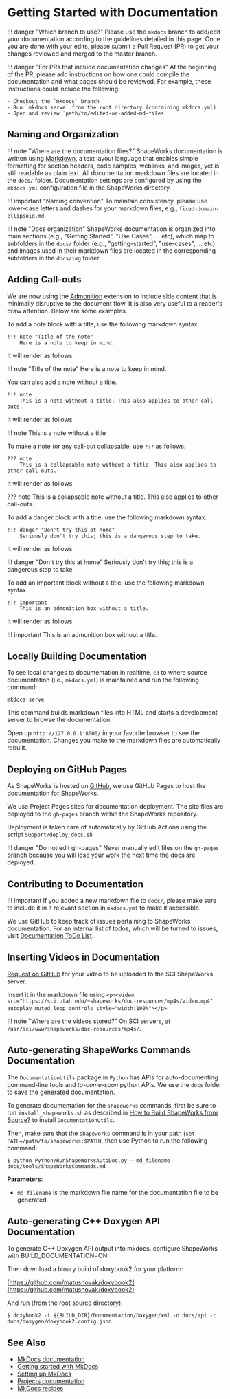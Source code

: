# Getting Started with Documentation

!!! danger "Which branch to use?"
    Please use the `mkdocs` branch to add/edit your documentation according to the guidelines detailed in this page. Once you are done with your edits, please submit a Pull Request (PR) to get your changes reviewed and merged to the master branch.
    
!!! danger "For PRs that include documentation changes"
    At the beginning of the PR, please add instructions on how one could compile the documentation and what pages should be reviewed. For example, these instructions could include the following: 
    
    - Checkout the `mkdocs` branch
    - Run `mkdocs serve` from the root directory (containing mkdocs.yml)
    - Open and review `path/to/edited-or-added-md-files`

## Naming and Organization

!!! note "Where are the documentation files?" 
    ShapeWorks documentation is written using [Markdown](../dev/markdown.md#markdown-basics), a text layout language that enables simple formatting for section headers, code samples, weblinks, and images, yet is still readable as plain text. All documentation markdown files are located in the `docs/` folder. Documentation settings are configured by using the `mkdocs.yml` configuration file in the ShapeWorks directory.


!!! important "Naming convention"
    To maintain consistency, please use lower-case letters and dashes for your markdown files, e.g., `fixed-domain-ellipsoid.md`.  

!!! note "Docs organization"
    ShapeWorks documentation is organized into main sections (e.g., "Getting Started", "Use Cases", ... etc), which map to subfolders in the `docs/` folder (e.g., "getting-started", "use-cases", ... etc) and images used in their markdown files are located in the corresponding subfolders in the `docs/img` folder.

## Adding Call-outs

We are now using the [Admonition](https://python-markdown.github.io/extensions/admonition/) extension to include side content that is minimally disruptive to the document flow. It is also very useful to a reader's draw attention. Below are some examples.

To add a note block with a title, use the following markdown syntax.

```
!!! note "Title of the note"
    Here is a note to keep in mind.
```

It will render as follows.

!!! note "Title of the note"
    Here is a note to keep in mind.
    

You can also add a note without a title.

```
!!! note 
    This is a note without a title. This also applies to other call-outs.
```

It will render as follows.

!!! note 
    This is a note without a title

To make a note (or any call-out collapsable, use `???` as follows.

```
??? note 
    This is a collapsable note without a title. This also applies to other call-outs.
```

It will render as follows.

??? note 
    This is a collapsable note without a title. This also applies to other call-outs.


To add a danger block with a title, use the following markdown syntax.

```
!!! danger "Don't try this at home"
    Seriously don't try this; this is a dangerous step to take.
```

It will render as follows.

!!! danger "Don't try this at home"
    Seriously don't try this; this is a dangerous step to take.
  
  
To add an important block without a title, use the following markdown syntax.   
 
``` 
!!! important 
    This is an admonition box without a title.
```    
   
It will render as follows.
 
!!! important 
    This is an admonition box without a title.
    
## Locally Building Documentation
  
To see local changes to documentation in realtime, `cd` to where source documentation (i.e., `mkdocs.yml`) is maintained and run the following command:

```
mkdocs serve
```

This command builds markdown files into HTML and starts a development server to browse the documentation. 

Open up `http://127.0.0.1:8000/` in your favorite browser to see the documentation. Changes you make to the markdown files are automatically rebuilt.


## Deploying on GitHub Pages

As ShapeWorks is hosted on [GitHub](https://github.com/SCIInstitute/ShapeWorks), we use GitHub Pages to host the documentation for ShapeWorks. 

We use Project Pages sites for documentation deployment. The site files are deployed to the `gh-pages` branch within the ShapeWorks repository.

Deployment is taken care of automatically by GitHub Actions using the script `Support/deploy_docs.sh`
 
!!! danger "Do not edit gh-pages"
    Never manually edit files on the `gh-pages` branch because you will lose your work the next time the docs are deployed.

## Contributing to Documentation

!!! important
    If you added a new markdown file to `docs/`, please make sure to include it in it relevant section in `mkdocs.yml` to make it accessible.

We use GitHub to keep track of issues pertaining to ShapeWorks documentation. For an internal list of todos, which will be turned to issues, visit [Documentation ToDo List](../todo.md).

## Inserting Videos in Documentation

[Request on GitHub](https://github.com/SCIInstitute/ShapeWorks/issues/new) for your video to be uploaded to the SCI ShapeWorks server.

Insert it in the markdown file using `<p><video src="https://sci.utah.edu/~shapeworks/doc-resources/mp4s/video.mp4" autoplay muted loop controls style="width:100%"></p>`.

!!! note "Where are the videos stored?" 
    On SCI servers, at `/usr/sci/www/shapeworks/doc-resources/mp4s/`.



## Auto-generating ShapeWorks Commands Documentation

The `DocumentationUtils` package in `Python` has APIs for auto-documenting command-line tools and *to-come-soon* python APIs. We use the `docs` folder to save the generated documentation.


To generate documentation for the `shapeworks` commands, first be sure to run `install_shapeworks.sh` as described in [How to Build ShapeWorks from Source?](build.md) to install `DocumentationUtils`.


Then, make sure that the `shapeworks` command is in your path (`set PATH=/path/to/shapeworks:$PATH`), then use Python to run the following command:


```shell
$ python Python/RunShapeWorksAutoDoc.py --md_filename docs/tools/ShapeWorksCommands.md
```

**Parameters**:    

  - `md_filename` is the markdown file name for the documentation file to be generated

## Auto-generating C++ Doxygen API Documentation

To generate C++ Doxygen API output into mkdocs, configure ShapeWorks with BUILD_DOCUMENTATION=ON.

Then download a binary build of doxybook2 for your platform:

[https://github.com/matusnovak/doxybook2](https://github.com/matusnovak/doxybook2)

And run (from the root source directory):

```shell
$ doxybook2 -i ${BUILD_DIR}/Documentation/Doxygen/xml -o docs/api -c docs/doxygen/doxybook2.config.json
```


## See Also
- [MkDocs documentation](https://mkdocs.readthedocs.io/en/stable/)
- [Getting started with MkDocs](https://docs.readthedocs.io/en/stable/intro/getting-started-with-mkdocs.html)
- [Setting up MkDocs](https://mikedemaso.com/tech/2019-06-20-setting-up-mkdocs/)
- [Projects documentation](https://netgen.io/blog/the-most-overlooked-part-in-software-development-writing-project-documentation)
- [MkDocs recipes](https://github.com/mkdocs/mkdocs/wiki/MkDocs-Recipes)


